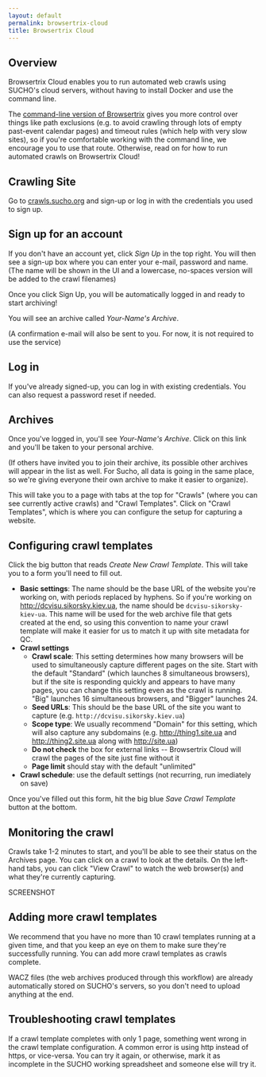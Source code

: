 ```yaml
---
layout: default
permalink: browsertrix-cloud
title: Browsertrix Cloud
---
```


## Overview

Browsertrix Cloud enables you to run automated web crawls using SUCHO's cloud servers, without having to install Docker and use the command line. 

The [command-line version of Browsertrix](https://www.sucho.org/browsertrix) gives you more control over things like path exclusions (e.g. to avoid crawling through lots of empty past-event calendar pages) and timeout rules (which help with very slow sites), so if you're comfortable working with the command line, we encourage you to use that route. Otherwise, read on for how to run automated crawls on Browsertrix Cloud!

## Crawling Site

Go to [crawls.sucho.org](https://crawls.sucho.org) and sign-up or log in with the credentials you used to sign up.

## Sign up for an account
If you don't have an account yet, click *Sign Up* in the top right. You will then see a sign-up box where you can enter your e-mail, password and name.
(The name will be shown in the UI and a lowercase, no-spaces version will be added to the crawl filenames)

Once you click Sign Up, you will be automatically logged in and ready to start archiving!

You will see an archive called *Your-Name's Archive*.

(A confirmation e-mail will also be sent to you. For now, it is not required to use the service)

## Log in
If you've already signed-up, you can log in with existing credentials. You can also request a password reset if needed.

## Archives
Once you've logged in, you'll see *Your-Name's Archive*. Click on this link and you'll be taken to your personal archive.

(If others have invited you to join their archive, its possible other archives will appear in the list as well. For Sucho, all data is going in the same place, so we're giving everyone their own archive to make it easier to organize).

This will take you to a page with tabs at the top for "Crawls" (where you can see currently active crawls) and "Crawl Templates". Click on "Crawl Templates", which is where you can configure the setup for capturing a website.

## Configuring crawl templates
Click the big button that reads *Create New Crawl Template*. This will take you to a form you'll need to fill out. 

* **Basic settings**: The name should be the base URL of the website you're working on, with periods replaced by hyphens. So if you're working on http://dcvisu.sikorsky.kiev.ua, the name should be `dcvisu-sikorsky-kiev-ua`. This name will be used for the web archive file that gets created at the end, so using this convention to name your crawl template will make it easier for us to match it up with site metadata for QC.
* **Crawl settings**
  * **Crawl scale**: This setting determines how many browsers will be used to simultaneously capture different pages on the site. Start with the default "Standard" (which launches 8 simultaneous browsers), but if the site is responding quickly and appears to have many pages, you can change this setting even as the crawl is running. "Big" launches 16 simultaneous browsers, and "Bigger" launches 24.
  * **Seed URLs**: This should be the base URL of the site you want to capture (e.g. `http://dcvisu.sikorsky.kiev.ua`)
  * **Scope type**: We usually recommend "Domain" for this setting, which will also capture any subdomains (e.g. http://thing1.site.ua and http://thing2.site.ua along with http://site.ua)
  * **Do not check** the box for external links -- Browsertrix Cloud will crawl the pages of the site just fine without it
  * **Page limit** should stay with the default "unlimited"
* **Crawl schedule**: use the default settings (not recurring, run imediately on save)

Once you've filled out this form, hit the big blue *Save Crawl Template* button at the bottom.

## Monitoring the crawl
Crawls take 1-2 minutes to start, and you'll be able to see their status on the Archives page. You can click on a crawl to look at the details. On the left-hand tabs, you can click "View Crawl" to watch the web browser(s) and what they're currently capturing.

SCREENSHOT

## Adding more crawl templates
We recommend that you have no more than 10 crawl templates running at a given time, and that you keep an eye on them to make sure they're successfully running. You can add more crawl templates as crawls complete.

WACZ files (the web archives produced through this workflow) are already automatically stored on SUCHO's servers, so you don't need to upload anything at the end.

## Troubleshooting crawl templates
If a crawl template completes with only 1 page, something went wrong in the crawl template configuration. A common error is using http instead of https, or vice-versa. You can try it again, or otherwise, mark it as incomplete in the SUCHO working spreadsheet and someone else will try it.
